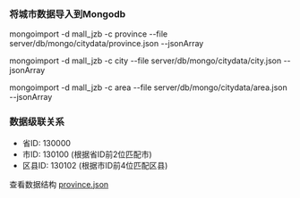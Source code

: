 ### 将城市数据导入到Mongodb

mongoimport -d mall_jzb -c province --file server/db/mongo/citydata/province.json --jsonArray

mongoimport -d mall_jzb -c city --file server/db/mongo/citydata/city.json --jsonArray

mongoimport -d mall_jzb -c area --file server/db/mongo/citydata/area.json --jsonArray

### 数据级联关系
* 省ID:   130000
* 市ID:   130100  (根据省ID前2位匹配市)
* 区县ID: 130102  (根据市ID前4位匹配区县)

查看数据结构 [province.json](https://github.com/weijizhu1000/mall_jzb/blob/master/server/db/mongo/citydata/province.json)